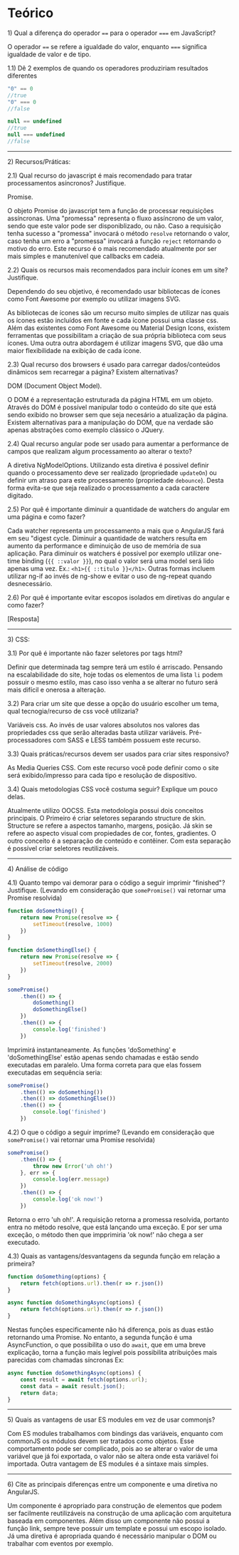 # Teórico

1\) Qual a diferença do operador `==` para o operador `===` em JavaScript?

O operador `==` se refere a igualdade do valor, enquanto `===` significa igualdade de valor e de tipo.

1.1) Dê 2 exemplos de quando os operadores produziriam resultados diferentes

```js
"0" == 0
//true
"0" === 0
//false

null == undefined
//true
null === undefined
//false


```

---

2\) Recursos/Práticas:

2.1) Qual recurso do javascript é mais recomendado para tratar processamentos asíncronos? Justifique.

Promise.

O objeto Promise do javascript tem a função de processar requisições assíncronas. Uma "promessa" representa o fluxo assíncrono de um valor, sendo que este valor pode ser disponiblizado, ou não.
Caso a requisição tenha sucesso a "promessa" invocará o método `resolve` retornando o valor, caso tenha um erro a "promessa" invocará a função `reject` retornando o motivo do erro.
Este recurso é o mais recomendado atualmente por ser mais simples e manutenível que callbacks em cadeia.

2.2) Quais os recursos mais recomendados para incluir ícones em um site? Justifique.

Dependendo do seu objetivo, é recomendado usar bibliotecas de ícones como Font Awesome por exemplo ou utilizar imagens SVG.

As bibliotecas de ícones são um recurso muito simples de utilizar nas quais os ícones estão incluídos em fonte e cada ícone possui uma classe css.
Além das existentes como Font Awesome ou Material Design Icons, existem ferramentas que possibilitam a criação de sua própria biblioteca com seus ícones.
Uma outra outra abordagem é utilizar imagens SVG, que dão uma maior flexibilidade na exibição de cada ícone.


2.3) Qual recurso dos browsers é usado para carregar dados/conteúdos dinâmicos sem recarregar a página? Existem alternativas?

DOM (Document Object Model).

O DOM é a representação estruturada da página HTML em um objeto. Através do DOM é possível manipular todo o conteúdo do site que está sendo exibido no browser sem que seja necesário a atualização da página.
Existem alternativas para a manipulação do DOM, que na verdade são apenas abstrações como exemplo clássico o JQuery.


2.4) Qual recurso angular pode ser usado para aumentar a performance de campos que realizam algum processamento ao alterar o texto?

A diretiva NgModelOptions. Utilizando esta diretiva é possivel definir quando o processamento deve ser realizado (propriedade `updateOn`) ou definir um atraso para este processamento (propriedade `debounce`).
Desta forma evita-se que seja realizado o processamento a cada caractere digitado.

2.5) Por quê é importante diminuir a quantidade de watchers do angular em uma página e como fazer?

Cada watcher representa um processamento a mais que o AngularJS fará em seu "digest cycle. Diminuir a quantidade de watchers resulta em aumento da performance e diminuição de uso de memória de sua aplicação.
Para diminuir os watchers é possivel por exemplo utilizar one-time binding (`{{ ::valor }}`), no qual o valor será uma model será lido apenas uma vez. Ex.: `<h1>{{ ::titulo }}</h1>`.
Outras formas incluem utilizar ng-if ao invés de ng-show e evitar o uso de ng-repeat quando desnecessário.

2.6) Por quê é importante evitar escopos isolados em diretivas do angular e como fazer?

[Resposta]

---

3\) CSS:

3.1) Por quê é importante não fazer seletores por tags html?

Definir que determinada tag sempre terá um estilo é arriscado.
Pensando na escalabilidade do site, hoje todas os elementos de uma lista `li` podem possuir o mesmo estilo, mas caso isso venha a se alterar no futuro será mais difícil e onerosa a alteração.

3.2) Para criar um site que desse a opção do usuário escolher um tema, qual tecnogia/recurso de css você utilizaria?

Variáveis css. Ao invés de usar valores absolutos nos valores das propriedades css que serão alteradas basta utilizar variáveis. Pré-processadores com SASS e LESS também possuem este recurso.

3.3) Quais práticas/recursos devem ser usados para criar sites responsivo?

As Media Queries CSS. Com este recurso você pode definir como o site será exibido/impresso para cada tipo e resolução de dispositivo.

3.4) Quais metodologias CSS você costuma seguir? Explique um pouco delas.

Atualmente utilizo OOCSS. Esta metodologia possui dois conceitos principais. O Primeiro é criar seletores separando structure de skin.
Structure se refere a aspectos tamanho, margens, posição. Já skin se refere ao aspecto visual com propiedades de cor, fontes, gradientes.
O outro conceito é a separação de conteúdo e contêiner. Com esta separação é possível criar seletores reutilizáveis.

---

4\) Análise de código

4.1) Quanto tempo vai demorar para o código a seguir imprimir "finished"? Justifique. (Levando em consideração que `somePromise()` vai retornar uma Promise resolvida)
```js
function doSomething() {
    return new Promise(resolve => {
        setTimeout(resolve, 1000)
    })
}

function doSomethingElse() {
    return new Promise(resolve => {
        setTimeout(resolve, 2000)
    })
}

somePromise()
    .then(() => {
        doSomething()
        doSomethingElse()
    })
    .then(() => {
        console.log('finished')
    })

```

Imprimirá instantaneamente.
As funções 'doSomething' e 'doSomethingElse' estão apenas sendo chamadas e estão sendo executadas em paralelo.
Uma forma correta para que elas fossem executadas em sequência seria:
```js
somePromise()
    .then(() => doSomething())
    .then(() => doSomethingElse())
    .then(() => {
        console.log('finished')
    })

```

4.2) O que o código a seguir imprime? (Levando em consideração que `somePromise()` vai retornar uma Promise resolvida)
```js
somePromise()
    .then(() => {
        throw new Error('uh oh!')
    }, err => {
        console.log(err.message)
    })
    .then(() => {
        console.log('ok now!')
    })
```

Retorna o erro 'uh oh!'.
A requisição retorna a promessa resolvida, portanto entra no método resolve, que está lançando uma exceção. E por ser uma exceção, o método then que impprimiria 'ok now!' não chega a ser executado.

4.3\) Quais as vantagens/desvantagens da segunda função em relação a primeira?
```js
function doSomething(options) {
    return fetch(options.url).then(r => r.json())
}

async function doSomethingAsync(options) {
    return fetch(options.url).then(r => r.json())
}
```

Nestas funções especificamente não há diferença, pois as duas estão retornando uma Promise. No entanto, a segunda função é uma AsyncFunction, o que possibilita o uso do
`await`, que em uma breve explicação, torna a função mais legível pois possibilita atribuições mais parecidas com chamadas síncronas Ex:

```js
async function doSomethingAsync(options) {
    const result = await fetch(options.url);
    const data = await result.json();
    return data;
}
```

---

5\) Quais as vantagens de usar ES modules em vez de usar commonjs?

Com ES modules trabalhamos com bindings das variáveis, enquanto com commonJS os módulos devem ser tratados como objetos.
Esse comportamento pode ser complicado, pois ao se alterar o valor de uma variável que já foi exportada, o valor não se altera onde esta variável foi importada.
Outra vantagem de ES modules é a sintaxe mais simples.

---

6\) Cite as principais diferenças entre um componente e uma diretiva no AngularJS.

Um componente é apropriado para construção de elementos que podem ser facilmente reutilizáveis na construção de uma aplicação com arquitetura baseada em componentes.
Além disso um componente não possui a função link, sempre teve possuir um template e possui um escopo isolado.
Já uma diretiva é apropriada quando é necessário manipular o DOM ou trabalhar com eventos por exemplo.
